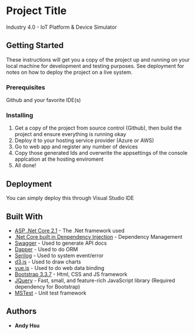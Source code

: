# Project Title

Industry 4.0 - IoT Platform & Device Simulator

## Getting Started

These instructions will get you a copy of the project up and running on your local machine for development and testing purposes. See deployment for notes on how to deploy the project on a live system.

### Prerequisites

Github and your favorite IDE(s)

### Installing

1. Get a copy of the project from source control (Github), then build the project and ensure everything is running okay
2. Deploy it to your hosting service provider (Azure or AWS)
3. Go to web app and register any number of devices 
4. Copy those generated Ids and overwrite the appsettings of the console applcation at the hosting enviroment 
5. All done!

## Deployment

You can simply deploy this through Visual Studio IDE

## Built With

* [ASP .Net Core 2.1](https://docs.microsoft.com/en-us/aspnet/core/?view=aspnetcore-2.1) - The .Net framework used
* [.Net Core built in Denpendency Injection](https://docs.microsoft.com/en-us/aspnet/core/fundamentals/dependency-injection?view=aspnetcore-2.1) - Dependency Management
* [Swagger](https://swagger.io/) - Used to generate API docs
* [Dapper](https://dapper-tutorial.net/) - Used to do ORM 
* [Serilog](https://serilog.net/) - Used to system event/error
* [d3.js](https://d3js.org/) - Used to draw charts
* [vue.js](https://vuejs.org/) - Used to do web data binding 
* [Bootstrap 3.3.7](https://getbootstrap.com/docs/3.3/) - Html, CSS and JS framework 
* [JQuery](https://jquery.com/) -  Fast, small, and feature-rich JavaScript library (Required dependency for Bootstrap)
* [MSTest](https://docs.microsoft.com/en-us/dotnet/core/testing/unit-testing-with-mstest) - Unit test framework

## Authors

* **Andy Hsu**
